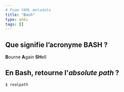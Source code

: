 ```yaml
---
# Foam YAML metadata
title: "Bash"
type: anki
tags: []
---
```


## Que signifie l’acronyme BASH ?

**B**ourne **A**gain **SH**ell

## En Bash, retourne l'_absolute path_ ?

```{bash}
$ realpath
```
